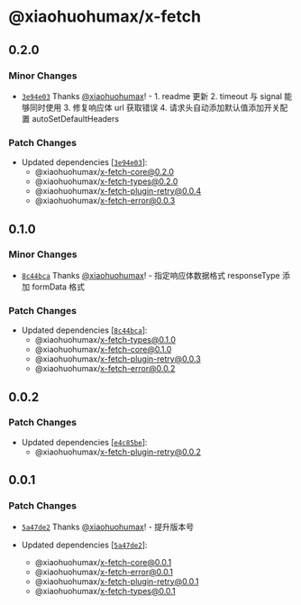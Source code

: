 # @xiaohuohumax/x-fetch

## 0.2.0

### Minor Changes

- [`3e94e03`](https://github.com/xiaohuohumax/x-fetch/commit/3e94e0399d7cdda16eaeeca6c8efc488dd5d350b) Thanks [@xiaohuohumax](https://github.com/xiaohuohumax)! - 1. readme 更新 2. timeout 与 signal 能够同时使用 3. 修复响应体 url 获取错误 4. 请求头自动添加默认值添加开关配置 autoSetDefaultHeaders

### Patch Changes

- Updated dependencies [[`3e94e03`](https://github.com/xiaohuohumax/x-fetch/commit/3e94e0399d7cdda16eaeeca6c8efc488dd5d350b)]:
  - @xiaohuohumax/x-fetch-core@0.2.0
  - @xiaohuohumax/x-fetch-types@0.2.0
  - @xiaohuohumax/x-fetch-plugin-retry@0.0.4
  - @xiaohuohumax/x-fetch-error@0.0.3

## 0.1.0

### Minor Changes

- [`8c44bca`](https://github.com/xiaohuohumax/x-fetch/commit/8c44bca2e13f57314f9e8eaf7b77774d5a71cd21) Thanks [@xiaohuohumax](https://github.com/xiaohuohumax)! - 指定响应体数据格式 responseType 添加 formData 格式

### Patch Changes

- Updated dependencies [[`8c44bca`](https://github.com/xiaohuohumax/x-fetch/commit/8c44bca2e13f57314f9e8eaf7b77774d5a71cd21)]:
  - @xiaohuohumax/x-fetch-types@0.1.0
  - @xiaohuohumax/x-fetch-core@0.1.0
  - @xiaohuohumax/x-fetch-plugin-retry@0.0.3
  - @xiaohuohumax/x-fetch-error@0.0.2

## 0.0.2

### Patch Changes

- Updated dependencies [[`e4c85be`](https://github.com/xiaohuohumax/x-fetch/commit/e4c85be124fe30b71bb24b2218bbb021314bba6f)]:
  - @xiaohuohumax/x-fetch-plugin-retry@0.0.2

## 0.0.1

### Patch Changes

- [`5a47de2`](https://github.com/xiaohuohumax/x-fetch/commit/5a47de284bfe1d20b7e101982f76fb30cbc4a71c) Thanks [@xiaohuohumax](https://github.com/xiaohuohumax)! - 提升版本号

- Updated dependencies [[`5a47de2`](https://github.com/xiaohuohumax/x-fetch/commit/5a47de284bfe1d20b7e101982f76fb30cbc4a71c)]:
  - @xiaohuohumax/x-fetch-core@0.0.1
  - @xiaohuohumax/x-fetch-error@0.0.1
  - @xiaohuohumax/x-fetch-plugin-retry@0.0.1
  - @xiaohuohumax/x-fetch-types@0.0.1
